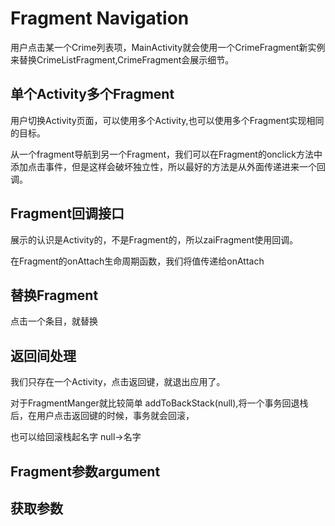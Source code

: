 # Fragment Navigation

用户点击某一个Crime列表项，MainActivity就会使用一个CrimeFragment新实例来替换CrimeListFragment,CrimeFragment会展示细节。

## 单个Activity多个Fragment

用户切换Activity页面，可以使用多个Activity,也可以使用多个Fragment实现相同的目标。

从一个fragment导航到另一个Fragment，我们可以在Fragment的onclick方法中添加点击事件，但是这样会破坏独立性，所以最好的方法是从外面传递进来一个回调。

## Fragment回调接口

展示的认识是Activity的，不是Fragment的，所以zaiFragment使用回调。

在Fragment的onAttach生命周期函数，我们将值传递给onAttach

## 替换Fragment

点击一个条目，就替换


## 返回间处理

我们只存在一个Activity，点击返回键，就退出应用了。

对于FragmentManger就比较简单 addToBackStack(null),将一个事务回退栈后，在用户点击返回键的时候，事务就会回滚，

也可以给回滚栈起名字 null->名字



## Fragment参数argument

## 获取参数
